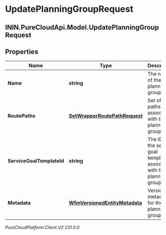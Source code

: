 # UpdatePlanningGroupRequest

## ININ.PureCloudApi.Model.UpdatePlanningGroupRequest

## Properties

|Name | Type | Description | Notes|
|------------ | ------------- | ------------- | -------------|
| **Name** | **string** | The name of the planning group | [optional] |
| **RoutePaths** | [**SetWrapperRoutePathRequest**](SetWrapperRoutePathRequest) | Set of route paths to associate with the planning group | [optional] |
| **ServiceGoalTemplateId** | **string** | The ID of the service goal template to associate with this planning group | [optional] |
| **Metadata** | [**WfmVersionedEntityMetadata**](WfmVersionedEntityMetadata) | Version metadata for the planning group | |



_PureCloudPlatform.Client.V2 231.0.0_
